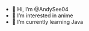 - 👋 Hi, I’m @AndySee04
- 👀 I’m interested in anime
- 🌱 I’m currently learning Java

<!---
AndySee04/AndySee04 is a ✨ special ✨ repository because its `README.md` (this file) appears on your GitHub profile.
You can click the Preview link to take a look at your changes.
--->
